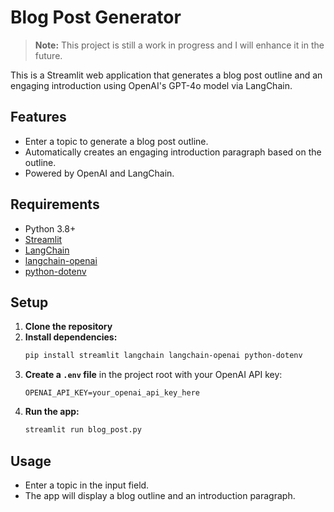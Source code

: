 # Blog Post Generator

> **Note:** This project is still a work in progress and I will enhance it in the future.

This is a Streamlit web application that generates a blog post outline and an engaging introduction using OpenAI's GPT-4o model via LangChain.

## Features
- Enter a topic to generate a blog post outline.
- Automatically creates an engaging introduction paragraph based on the outline.
- Powered by OpenAI and LangChain.

## Requirements
- Python 3.8+
- [Streamlit](https://streamlit.io/)
- [LangChain](https://python.langchain.com/)
- [langchain-openai](https://python.langchain.com/docs/integrations/llms/openai)
- [python-dotenv](https://pypi.org/project/python-dotenv/)

## Setup
1. **Clone the repository**
2. **Install dependencies:**
   ```bash
   pip install streamlit langchain langchain-openai python-dotenv
   ```
3. **Create a `.env` file** in the project root with your OpenAI API key:
   ```env
   OPENAI_API_KEY=your_openai_api_key_here
   ```
4. **Run the app:**
   ```bash
   streamlit run blog_post.py
   ```

## Usage
- Enter a topic in the input field.
- The app will display a blog outline and an introduction paragraph.
